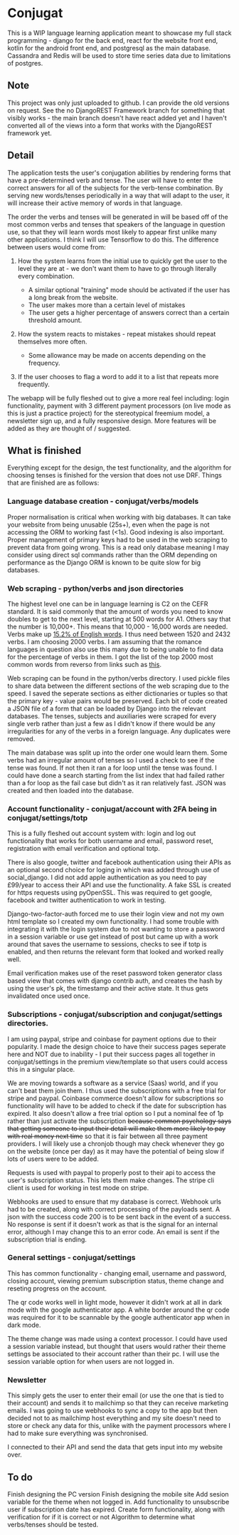 # Conjugat
This is a WIP language learning application meant to showcase my full stack programming - django for the back end, react for the website front end, kotlin for the android front end, and postgresql as the main database. Cassandra and Redis will be used to store time series data due to limitations of postgres.

## Note
This project was only just uploaded to github. I can provide the old versions on request. See the no DjangoREST Framework branch for something that visibly works - the main branch doesn't have react added yet and I haven't converted all of the views into a form that works with the DjangoREST framework yet.

## Detail
The application tests the user's conjugation abilities by rendering forms that have a pre-determined verb and tense. The user will have to enter the correct answers for all of the subjects for the verb-tense combination. By serving new words/tenses periodically in a way that will adapt to the user, it will increase their active memory of words in that language.

The order the verbs and tenses will be generated in will be based off of the most common verbs and tenses that speakers of the language in question use, so that they will learn words most likely to appear first unlike many other applications. I think I will use Tensorflow to do this. The difference between users would come from:

1. How the system learns from the initial use to quickly get the user to the level they are at - we don't want them to have to go through literally every combination.
    - A similar optional "training" mode should be activated if the user has a long break from the website.
    - The user makes more than a certain level of mistakes
    - The user gets a higher percentage of answers correct than a certain threshold amount.

2. How the system reacts to mistakes - repeat mistakes should repeat themselves more often.
    - Some allowance may be made on accents depending on the frequency.

3. If the user chooses to flag a word to add it to a list that repeats more frequently.

The webapp will be fully fleshed out to give a more real feel including: login functionality, payment with 3 different payment processors (on live mode as this is just a practice project) for the stereotypical freemium model, a newsletter sign up, and a fully responsive design. More features will be added as they are thought of / suggested.

## What is finished
Everything except for the design, the test functionality, and the algorithm for choosing tenses is finished for the version that does not use DRF. Things that are finished are as follows:

### Language database creation - conjugat/verbs/models
Proper normalisation is critical when working with big databases. It can take your website from being unusable (25s+), even when the page is not accessing the ORM to working fast (<1s). Good indexing is also important. Proper management of primary keys had to be used in the web scraping to prevent data from going wrong. This is a read only database meaning I may consider using direct sql commands rather than the ORM depending on performance as the Django ORM is known to be quite slow for big databases.

### Web scraping - python/verbs and json directories
The highest level one can be in language learning is C2 on the CEFR standard. It is said commonly that the amount of words you need to know doubles to get to the next level, starting at 500 words for A1. Others say that the number is 10,000+. This means that 10,000 - 16,000 words are needed. Verbs make up [15.2% of English words](https://www.google.com/search?rlz=1C1ONGR_enGB1030GB1030&sxsrf=AJOqlzVCms3En5pgorVT4ZJ9L8YuYRqbQA:1675176090117&q=What+percentage+of+words+are+verbs+in+english&sa=X&ved=2ahUKEwjimKaehfL8AhUILMAKHRinCq4Q1QJ6BAgzEAE&biw=1137&bih=730&dpr=0.9). I thus need between 1520 and 2432 verbs. I am choosing 2000 verbs. I am assuming that the romance languages in question also use this many due to being unable to find data for the percentage of verbs in them. I got the list of the top 2000 most common words from reverso from links such as [this](https://conjugator.reverso.net/index-french-1-250.html).

Web scraping can be found in the python/verbs directory. I used pickle files to share data between the different sections of the web scraping due to the speed. I saved the seperate sections as either dictionaries or tuples so that the primary key - value pairs would be preserved. Each bit of code created a JSON file of a form that can be loaded by Django into the relevant databases. The tenses, subjects and auxiliaries were scraped for every single verb rather than just a few as I didn't know if there would be any irregularities for any of the verbs in a foreign language. Any duplicates were removed.

The main database was split up into the order one would learn them. Some verbs had an irregular amount of tenses so I used a check to see if the tense was found. If not then it ran a for loop until the tense was found. I could have done a search starting from the list index that had failed rather than a for loop as the fail case but didn't as it ran relatively fast. JSON was created and then loaded into the database.

### Account functionality - conjugat/account with 2FA being in conjugat/settings/totp
This is a fully fleshed out account system with: login and log out functionality that works for both username and email, password reset, registration with email verification and optional totp.

There is also google, twitter and facebook authentication using their APIs as an optional second choice for loging in which was added through use of social_django. I did not add apple authentication as you need to pay £99/year to access their API and use the functionality. A fake SSL is created for https requests using pyOpenSSL. This was required to get google, facebook and twitter authentication to work in testing.

Django-two-factor-auth forced me to use their login view and not my own html template so I created my own functionality. I had some trouble with integrating it with the login system due to not wanting to store a password in a session variable or use get instead of post but came up with a work around that saves the username to sessions, checks to see if totp is enabled, and then returns the relevant form that looked and worked really well.

Email verification makes use of the reset password token generator class based view that comes with django contrib auth, and creates the hash by using the user's pk, the timestamp and their active state. It thus gets invalidated once used once.

### Subscriptions - conjugat/subscription and conjugat/settings directories.
I am using paypal, stripe and coinbase for payment options due to their popularity. I made the design choice to have their success pages seperate here and NOT due to inability - I put their success pages all together in conjugat/settings in the premium view/template so that users could access this in a singular place.

We are moving towards a software as a service (Saas) world, and if you can't beat them join them. I thus used the subscriptions with a free trial for stripe and paypal. Coinbase commerce doesn't allow for subscriptions so functionality will have to be added to check if the date for subscription has expired. It also doesn't allow a free trial option so I put a nominal fee of 1p rather than just activate the subscription ~~because common psychology says that getting someone to input their detail will make them more likely to pay with real money next time~~ so that it is fair between all three payment providers. I will likely use a chronjob though may check whenever they go on the website (once per day) as it may have the potential of being slow if lots of users were to be added.

Requests is used with paypal to properly post to their api to access the user's subscription status. This lets them make changes. The stripe cli client is used for working in test mode on stripe.

Webhooks are used to ensure that my database is correct. Webhook urls had to be created, along with correct processing of the payloads sent. A json  with the success code 200 is to be sent back in the event of a success. No response is sent if it doesn't work as that is the signal for an internal error, although I may change this to an error code. An email is sent if the subscription trial is ending.

### General settings - conjugat/settings
This has common functionality - changing email, username and password, closing account, viewing premium subscription status, theme change and reseting progress on the account.

The qr code works well in light mode, however it didn't work at all in dark mode with the google authenticator app. A white border around the qr code was required for it to be scannable by the google authenticator app when in dark mode.

The theme change was made using a context processor. I could have used a session variable instead, but thought that users would rather their theme settings be associated to their account rather than their pc. I will use the session variable option for when users are not logged in.

### Newsletter
This simply gets the user to enter their email (or use the one that is tied to their account) and sends it to mailchimp so that they can receive marketing emails. I was going to use webhooks to sync a copy to the app but then decided not to as mailchimp host everything and my site doesn't need to store or check any data for this, unlike with the payment processors where I had to make sure everything was synchronised.

I connected to their API and send the data that gets input into my website over.


## To do
Finish designing the PC version
Finish designing the mobile site
Add sesion variable for the theme when not logged in.
Add functionality to unsubscribe user if subscription date has expired.
Create form functionality, along with verification for if it is correct or not
Algorithm to determine what verbs/tenses should be tested.
